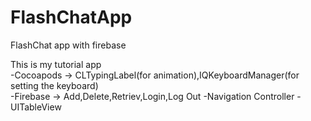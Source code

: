 # FlashChatApp
FlashChat app with firebase

This is my tutorial app
<br>
-Cocoapods -> CLTypingLabel(for animation),IQKeyboardManager(for setting the keyboard)
<br>
-Firebase -> Add,Delete,Retriev,Login,Log Out
-Navigation Controller
-UITableView
